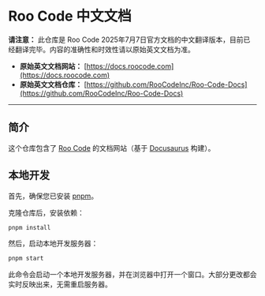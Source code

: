 # Roo Code 中文文档

**请注意：** 此仓库是 Roo Code 2025年7月7日官方文档的中文翻译版本，目前已经翻译完毕。内容的准确性和时效性请以原始英文文档为准。

*   **原始英文文档网站：** [https://docs.roocode.com](https://docs.roocode.com)
*   **原始英文文档仓库：** [https://github.com/RooCodeInc/Roo-Code-Docs](https://github.com/RooCodeInc/Roo-Code-Docs)

---

## 简介

这个仓库包含了 [Roo Code](https://www.roocode.com/) 的文档网站（基于 [Docusaurus](https://docusaurus.io/) 构建）。

## 本地开发

首先，确保您已安装 [pnpm](https://pnpm.io/installation)。

克隆仓库后，安装依赖：

```bash
pnpm install
```

然后，启动本地开发服务器：

```bash
pnpm start
```

此命令会启动一个本地开发服务器，并在浏览器中打开一个窗口。大部分更改都会实时反映出来，无需重启服务器。
